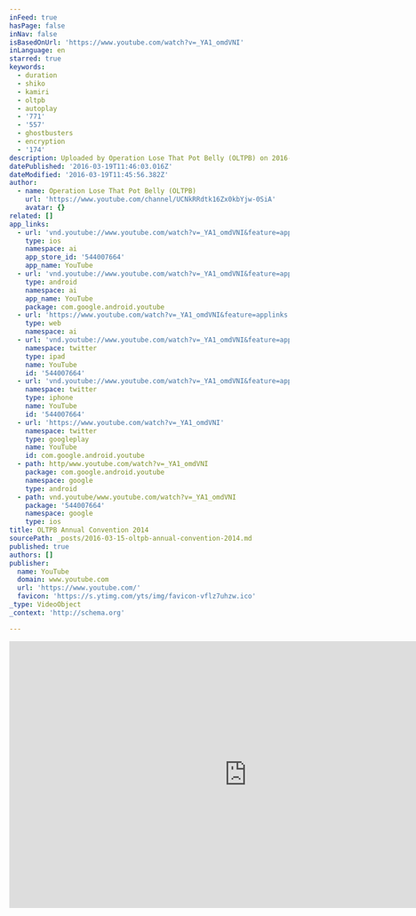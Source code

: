 ```yaml
---
inFeed: true
hasPage: false
inNav: false
isBasedOnUrl: 'https://www.youtube.com/watch?v=_YA1_omdVNI'
inLanguage: en
starred: true
keywords:
  - duration
  - shiko
  - kamiri
  - oltpb
  - autoplay
  - '771'
  - '557'
  - ghostbusters
  - encryption
  - '174'
description: Uploaded by Operation Lose That Pot Belly (OLTPB) on 2016-03-15.
datePublished: '2016-03-19T11:46:03.016Z'
dateModified: '2016-03-19T11:45:56.382Z'
author:
  - name: Operation Lose That Pot Belly (OLTPB)
    url: 'https://www.youtube.com/channel/UCNkRRdtk16Zx0kbYjw-0SiA'
    avatar: {}
related: []
app_links:
  - url: 'vnd.youtube://www.youtube.com/watch?v=_YA1_omdVNI&feature=applinks'
    type: ios
    namespace: ai
    app_store_id: '544007664'
    app_name: YouTube
  - url: 'vnd.youtube://www.youtube.com/watch?v=_YA1_omdVNI&feature=applinks'
    type: android
    namespace: ai
    app_name: YouTube
    package: com.google.android.youtube
  - url: 'https://www.youtube.com/watch?v=_YA1_omdVNI&feature=applinks'
    type: web
    namespace: ai
  - url: 'vnd.youtube://www.youtube.com/watch?v=_YA1_omdVNI&feature=applinks'
    namespace: twitter
    type: ipad
    name: YouTube
    id: '544007664'
  - url: 'vnd.youtube://www.youtube.com/watch?v=_YA1_omdVNI&feature=applinks'
    namespace: twitter
    type: iphone
    name: YouTube
    id: '544007664'
  - url: 'https://www.youtube.com/watch?v=_YA1_omdVNI'
    namespace: twitter
    type: googleplay
    name: YouTube
    id: com.google.android.youtube
  - path: http/www.youtube.com/watch?v=_YA1_omdVNI
    package: com.google.android.youtube
    namespace: google
    type: android
  - path: vnd.youtube/www.youtube.com/watch?v=_YA1_omdVNI
    package: '544007664'
    namespace: google
    type: ios
title: OLTPB Annual Convention 2014
sourcePath: _posts/2016-03-15-oltpb-annual-convention-2014.md
published: true
authors: []
publisher:
  name: YouTube
  domain: www.youtube.com
  url: 'https://www.youtube.com/'
  favicon: 'https://s.ytimg.com/yts/img/favicon-vflz7uhzw.ico'
_type: VideoObject
_context: 'http://schema.org'

---
```

<iframe src="https://cdn.embedly.com/widgets/media.html?src=https%3A%2F%2Fwww.youtube.com%2Fembed%2F_YA1_omdVNI%3Ffeature%3Doembed&amp;url=https%3A%2F%2Fwww.youtube.com%2Fwatch%3Fv%3D_YA1_omdVNI&amp;image=https%3A%2F%2Fi.ytimg.com%2Fvi%2F_YA1_omdVNI%2Fhqdefault.jpg&amp;key=b7d04c9b404c499eba89ee7072e1c4f7&amp;type=text%2Fhtml&amp;schema=youtube" width="854" height="480" scrolling="no" frameborder="0" allowfullscreen="allowfullscreen" style=""></iframe>